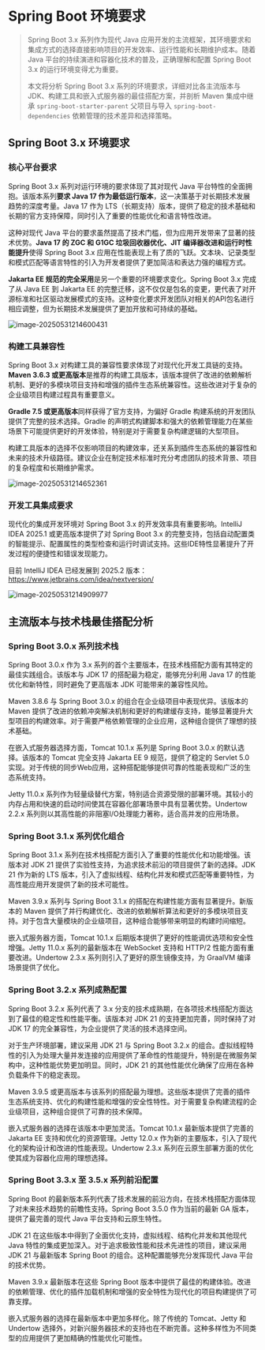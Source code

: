 # Spring Boot 环境要求

> Spring Boot 3.x 系列作为现代 Java 应用开发的主流框架，其环境要求和集成方式的选择直接影响项目的开发效率、运行性能和长期维护成本。随着 Java 平台的持续演进和容器化技术的普及，正确理解和配置 Spring Boot 3.x 的运行环境变得尤为重要。
>
> 本文将分析 Spring Boot 3.x 系列的环境要求，详细对比各主流版本与 JDK、构建工具和嵌入式服务器的最佳搭配方案，并剖析 Maven 集成中继承 `spring-boot-starter-parent` 父项目与导入 `spring-boot-dependencies` 依赖管理的技术差异和选择策略。

## Spring Boot 3.x 环境要求

### 核心平台要求

Spring Boot 3.x 系列对运行环境的要求体现了其对现代 Java 平台特性的全面拥抱。该版本系列**要求 Java 17 作为最低运行版本**，这一决策基于对长期技术发展趋势的深度考量。Java 17 作为 LTS（长期支持）版本，提供了稳定的技术基础和长期的官方支持保障，同时引入了重要的性能优化和语言特性改进。

这种对现代 Java 平台的要求虽然提高了技术门槛，但为应用开发带来了显著的技术优势。**Java 17 的 ZGC 和 G1GC 垃圾回收器优化、JIT 编译器改进和运行时性能提升**使得 Spring Boot 3.x 应用在性能表现上有了质的飞跃。文本块、记录类型和模式匹配等语言特性的引入为开发者提供了更加简洁和表达力强的编程方式。

**Jakarta EE 规范的完全采用**是另一个重要的环境要求变化。Spring Boot 3.x 完成了从 Java EE 到 Jakarta EE 的完整迁移，这不仅仅是包名的变更，更代表了对开源标准和社区驱动发展模式的支持。这种变化要求开发团队对相关的API包名进行相应调整，但为长期技术发展提供了更加开放和可持续的基础。

![image-20250531214600431](https://bxsb-dev.oss-cn-shanghai.aliyuncs.com/image-20250531214600431.png)

### 构建工具兼容性

Spring Boot 3.x 对构建工具的兼容性要求体现了对现代化开发工具链的支持。**Maven 3.6.3 或更高版本**是推荐的构建工具版本，该版本提供了改进的依赖解析机制、更好的多模块项目支持和增强的插件生态系统兼容性。这些改进对于复杂的企业级项目构建过程具有重要意义。

**Gradle 7.5 或更高版本**同样获得了官方支持，为偏好 Gradle 构建系统的开发团队提供了完整的技术选择。Gradle 的声明式构建脚本和强大的依赖管理能力在某些场景下可能提供更好的开发体验，特别是对于需要复杂构建逻辑的大型项目。

构建工具版本的选择不仅影响项目的构建效率，还关系到插件生态系统的兼容性和未来的技术升级路径。建议企业在制定技术标准时充分考虑团队的技术背景、项目的复杂程度和长期维护需求。

![image-20250531214652361](https://bxsb-dev.oss-cn-shanghai.aliyuncs.com/image-20250531214652361.png)

### 开发工具集成要求

现代化的集成开发环境对 Spring Boot 3.x 的开发效率具有重要影响。IntelliJ IDEA 2025.1 或更高版本提供了对 Spring Boot 3.x 的完整支持，包括自动配置类的智能提示、配置属性的类型检查和运行时调试支持。这些IDE特性显著提升了开发过程的便捷性和错误发现能力。

目前 IntelliJ IDEA 已经发展到 2025.2 版本：https://www.jetbrains.com/idea/nextversion/

![image-20250531214909977](https://bxsb-dev.oss-cn-shanghai.aliyuncs.com/image-20250531214909977.png)

## 主流版本与技术栈最佳搭配分析

### Spring Boot 3.0.x 系列技术栈

Spring Boot 3.0.x 作为 3.x 系列的首个主要版本，在技术栈搭配方面有其特定的最佳实践组合。该版本与 JDK 17 的搭配最为稳定，能够充分利用 Java 17 的性能优化和新特性，同时避免了更高版本 JDK 可能带来的兼容性风险。

Maven 3.8.6 与 Spring Boot 3.0.x 的组合在企业级项目中表现优异。该版本的 Maven 提供了改进的依赖冲突解决机制和更好的构建缓存支持，能够显著提升大型项目的构建效率。对于需要严格依赖管理的企业应用，这种组合提供了理想的技术基础。

在嵌入式服务器选择方面，Tomcat 10.1.x 系列是 Spring Boot 3.0.x 的默认选择。该版本的 Tomcat 完全支持 Jakarta EE 9 规范，提供了稳定的 Servlet 5.0 实现。对于传统的同步Web应用，这种搭配能够提供可靠的性能表现和广泛的生态系统支持。

Jetty 11.0.x 系列作为轻量级替代方案，特别适合资源受限的部署环境。其较小的内存占用和快速的启动时间使其在容器化部署场景中具有显著优势。Undertow 2.2.x 系列则以其高性能的非阻塞I/O处理能力著称，适合高并发的应用场景。

### Spring Boot 3.1.x 系列优化组合

Spring Boot 3.1.x 系列在技术栈搭配方面引入了重要的性能优化和功能增强。该版本对 JDK 21 提供了实验性支持，为追求技术前沿的项目提供了新的选择。JDK 21 作为新的 LTS 版本，引入了虚拟线程、结构化并发和模式匹配等重要特性，为高性能应用开发提供了新的技术可能性。

Maven 3.9.x 系列与 Spring Boot 3.1.x 的搭配在构建性能方面有显著提升。新版本的 Maven 提供了并行构建优化、改进的依赖解析算法和更好的多模块项目支持。对于包含大量模块的企业级项目，这种组合能够带来明显的构建时间缩短。

嵌入式服务器方面，Tomcat 10.1.x 后期版本提供了更好的性能调优选项和安全性增强。Jetty 11.0.x 系列的最新版本在 WebSocket 支持和 HTTP/2 性能方面有重要改进。Undertow 2.3.x 系列则引入了更好的原生镜像支持，为 GraalVM 编译场景提供了优化。

### Spring Boot 3.2.x 系列成熟配置

Spring Boot 3.2.x 系列代表了 3.x 分支的技术成熟期，在各项技术栈搭配方面达到了最佳的稳定性和性能平衡。该版本对 JDK 21 的支持更加完善，同时保持了对 JDK 17 的完全兼容性，为企业提供了灵活的技术选择空间。

对于生产环境部署，建议采用 JDK 21 与 Spring Boot 3.2.x 的组合。虚拟线程特性的引入为处理大量并发连接的应用提供了革命性的性能提升，特别是在微服务架构中，这种性能优势更加明显。同时，JDK 21 的其他性能优化确保了应用在各种负载条件下的稳定表现。

Maven 3.9.5 或更高版本与该系列的搭配最为理想。这些版本提供了完善的插件生态系统支持、优化的构建性能和增强的安全性特性。对于需要复杂构建流程的企业级项目，这种组合提供了可靠的技术保障。

嵌入式服务器的选择在该版本中更加灵活。Tomcat 10.1.x 最新版本提供了完善的 Jakarta EE 支持和优化的资源管理。Jetty 12.0.x 作为新的主要版本，引入了现代化的架构设计和改进的性能表现。Undertow 2.3.x 系列在云原生部署方面的优化使其成为容器化应用的理想选择。

### Spring Boot 3.3.x 至 3.5.x 系列前沿配置

Spring Boot 的最新版本系列代表了技术发展的前沿方向，在技术栈搭配方面体现了对未来技术趋势的前瞻性支持。Spring Boot 3.5.0 作为当前的最新 GA 版本，提供了最完善的现代 Java 平台支持和云原生特性。

JDK 21 在这些版本中得到了全面优化支持，虚拟线程、结构化并发和其他现代 Java 特性的集成更加深入。对于追求极致性能和技术先进性的项目，建议采用 JDK 21 与最新版本 Spring Boot 的组合。这种配置能够充分发挥现代 Java 平台的技术优势。

Maven 3.9.x 最新版本在这些 Spring Boot 版本中提供了最佳的构建体验。改进的依赖管理、优化的插件加载机制和增强的安全特性为现代化的项目构建提供了可靠支撑。

嵌入式服务器的选择在最新版本中更加多样化。除了传统的 Tomcat、Jetty 和 Undertow 选择外，对新兴服务器技术的支持也在不断完善。这种多样性为不同类型的应用提供了更加精确的性能优化可能性。